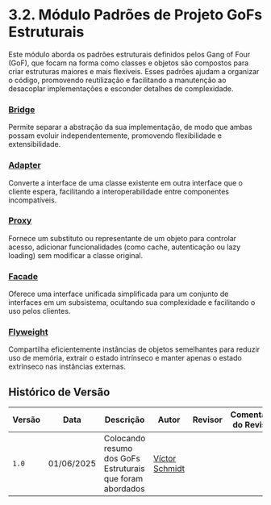 # 3.2. Módulo Padrões de Projeto GoFs Estruturais

Este módulo aborda os padrões estruturais definidos pelos Gang of Four (GoF), que focam na forma como classes e objetos são compostos para criar estruturas maiores e mais flexíveis. Esses padrões ajudam a organizar o código, promovendo reutilização e facilitando a manutenção ao desacoplar implementações e esconder detalhes de complexidade.


### [Bridge](./PadroesDeProjeto/gofsEstruturais/Bridge/3.2.1.Bridge.md)

Permite separar a abstração da sua implementação, de modo que ambas possam evoluir independentemente, promovendo flexibilidade e extensibilidade.

### [Adapter](./PadroesDeProjeto/gofsEstruturais/Adapter/3.2.2.Adapter.md)

Converte a interface de uma classe existente em outra interface que o cliente espera, facilitando a interoperabilidade entre componentes incompatíveis.

### [Proxy](./PadroesDeProjeto/gofsEstruturais/Proxy/3.2.3.Proxy.md)

Fornece um substituto ou representante de um objeto para controlar acesso, adicionar funcionalidades (como cache, autenticação ou lazy loading) sem modificar a classe original.

### [Facade](./PadroesDeProjeto/gofsEstruturais/Facade/3.2.2.Facade.md)

Oferece uma interface unificada simplificada para um conjunto de interfaces em um subsistema, ocultando sua complexidade e facilitando o uso pelos clientes.

### [Flyweight](./PadroesDeProjeto/gofsEstruturais/Flyweight/3.2.4.Flyweight.md)

Compartilha eficientemente instâncias de objetos semelhantes para reduzir uso de memória, extrair o estado intrínseco e manter apenas o estado extrínseco nas instâncias externas.



## Histórico de Versão

| Versão | Data | Descrição | Autor | Revisor | Comentário do Revisor |
| -- | -- | -- | -- | -- | -- |
| `1.0`  | 01/06/2025 | Colocando resumo dos GoFs Estruturais que foram abordados | [Víctor Schmidt](https://github.com/moonshinerd) |  |  |
